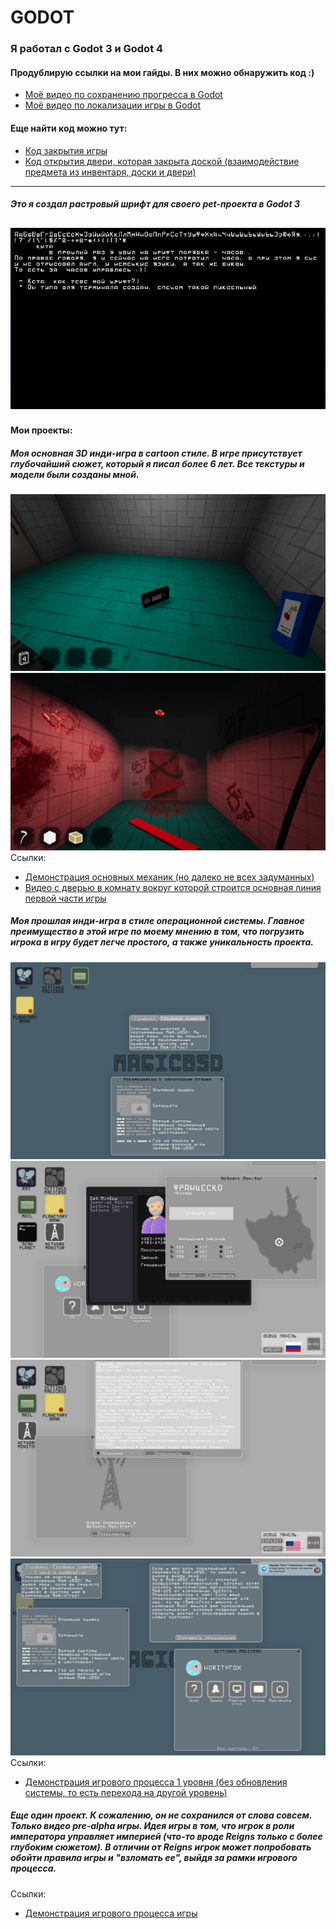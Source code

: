 # GODOT 
### Я работал с Godot 3 и Godot 4

#### Продублирую ссылки на мои гайды. В них можно обнаружить код :)
- [Моё видео по сохранению прогресса в Godot](https://youtu.be/5NgE_IJVtmk)
- [Моё видео по локализации игры в Godot](https://youtu.be/yHgU3tU0Nw0)

#### Еще найти код можно тут:
- [Код закрытия игры](https://github.com/horityfoxy/resume/blob/main/Godot/Script1.gd)
- [Код открытия двери, которая закрыта доской (взаимодействие предмета из инвентаря, доски и двери)](https://github.com/horityfoxy/resume/blob/main/Godot/Script2.gd)
---
##### Это я создал растровый шрифт для своего pet-проекта в Godot 3
![MyFont](MyFont.png)
---
#### Мои проекты:
##### Моя основная 3D инди-игра в cartoon стиле. В игре присутствует глубочайший сюжет, который я писал более 6 лет. Все текстуры и модели были созданы мной.
![img](Itemojem/CartoonGame.png)
![img](Itemojem/CartoonGame1.png)
Ссылки:
- [Демонстрация основных механик (но далеко не всех задуманных)](https://youtu.be/bIAdAnkS6GE)
- [Видео с дверью в комнату вокруг которой строится основная линия первой части игры](https://youtu.be/7nY5gCSQ9DU)

##### Моя прошлая инди-игра в стиле операционной системы. Главное преимущество в этой игре по моему мнению в том, что погрузить игрока в игру будет легче простого, а также уникальность проекта.
![img](MagicBSD/1.jpg)
![img](MagicBSD/2.jpg)
![img](MagicBSD/photo_2022-09-13_10-26-24.jpg)
![img](MagicBSD/photo_2022-09-13_10-26-27.jpg)
Ссылки:
- [Демонстрация игрового процесса 1 уровня (без обновления системы, то есть перехода на другой уровень)](https://youtu.be/OSPpyDIMBlI)

##### Еще один проект. К сожалению, он не сохранился от слова совсем. Только видео pre-alpha игры. Идея игры в том, что игрок в роли императора управляет империей (что-то вроде Reigns только с более глубоким сюжетом). В отличии от Reigns игрок может попробовать обойти правила игры и "взломать ее", выйдя за рамки игрового процесса.
Ссылки:
- [Демонстрация игрового процесса игры](https://youtu.be/almF3b327I0)
